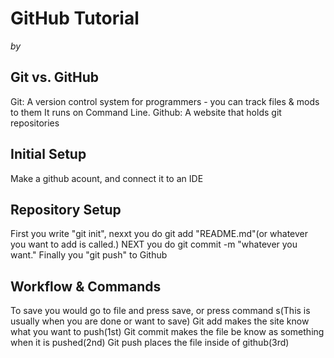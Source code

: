 # GitHub Tutorial

_by <Matthew Regan>_


## Git vs. GitHub
Git: A version control system for programmers - you can track files & mods to them
It runs on Command Line.
Github: A website that holds git repositories
## Initial Setup
Make a github acount, and connect it to an IDE
## Repository Setup
First you write "git init", nexxt you do git add "README.md"(or whatever you want to add is called.) NEXT you do git commit -m "whatever you want." Finally you "git push" to Github
## Workflow & Commands
To save you would go to file and press save, or press command s(This is usually when you are done or want to save)
Git add makes the site know what you want to push(1st)
Git commit makes the file be know as something when it is pushed(2nd)
Git push places the file inside of github(3rd)